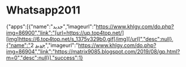 # Whatsapp2011
{"apps":[{"name":"جديد","imageurl":"https://www.khlgy.com/do.php?img=86900","link":"[url=https://up.top4top.net/][img]https://6.top4top.net/s_1375v329b0.gif[/img][/url]","desc":null},{"name":"جديد 2","imageurl":"https://www.khlgy.com/do.php?img=86904","link":"https://matrix9085.blogspot.com/2019/08/gp.html?m=0","desc":null}],"success":1}
